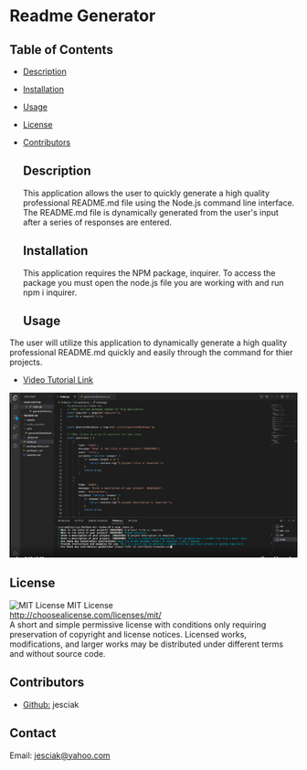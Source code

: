   # Readme Generator 

  ## Table of Contents 

- [Description](#description)
- [Installation](#installation)
- [Usage](#usage)
- [License](#license)
- [Contributors](#contributors)

  ## Description
  This application allows the user to quickly  generate a high quality professional README.md file using the Node.js command line interface.  The README.md file is dynamically generated from the user's input after a series of responses are entered.

  ## Installation
  This application requires the NPM package, inquirer.  To access the package you must open the node.js file you are working with and run npm i inquirer.

  ## Usage
 The user will utilize this application to dynamically generate a high quality professional README.md quickly and easily through the  command for thier projects.

 - [Video Tutorial Link](https://drive.google.com/file/d/1wJh5kbwvT7zN97yFp47GeIYp1KkSkmRu/view)

![screen shot](./assets/Screen%20Shot%202022-10-11%20at%208.34.37%20PM.png)

  ## License
   ![MIT License](https://img.shields.io/badge/license-MIT-brightgreen)
      MIT License<br>
  http://choosealicense.com/licenses/mit/<br>
  A short and simple permissive license with conditions only requiring preservation of copyright and license notices. Licensed works, modifications, and larger works may be distributed under different terms and without source code.


  ## Contributors
   - [Github:](https://github.com/jesciak) jesciak

  ## Contact
  Email: jesciak@yahoo.com


